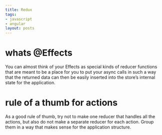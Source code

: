 ```yaml
---
title: Redux
tags:
- javascript
- angular
layout: posts
---
```


# whats @Effects
You can almost think of your Effects as special kinds of reducer functions that are meant to be a place for you to put your async calls in such a way that the returned data can then be easily inserted into the store’s internal state for the application.

# rule of a thumb for actions
As a good rule of thumb, try not to make one reducer that handles all the actions, but also do not make a separate reducer for each action. Group them in a way that makes sense for the application structure. 
